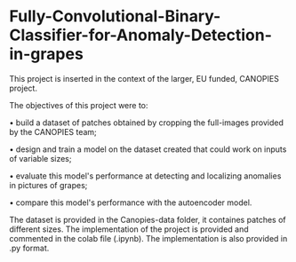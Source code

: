 # Fully-Convolutional-Binary-Classifier-for-Anomaly-Detection-in-grapes
This project is inserted in the context of the larger, EU funded, CANOPIES project.

The objectives of this project were to:

  •  build a dataset of patches obtained by cropping the full-images provided by the CANOPIES team;
  
  •  design and train a model on the dataset created that could work on inputs of variable sizes;
  
  •  evaluate this model's performance at detecting and localizing anomalies in pictures of grapes;
  
  •  compare this model's performance with the autoencoder model.

The dataset is provided in the Canopies-data folder, it containes patches of different sizes.
The implementation of the project is provided and commented in the colab file (.ipynb).
The implementation is also provided in .py format.
